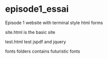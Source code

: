 # episode1_essai
Episode 1 website with terminal style html forms

site.html is the basic site

test.html test jspdf and jquery

fonts folders contains futuristic fonts
